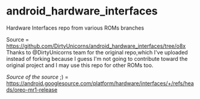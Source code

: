 # android_hardware_interfaces
Hardware Interfaces repo from various ROMs branches


Source = https://github.com/DirtyUnicorns/android_hardware_interfaces/tree/o8x
Thanks to @DirtyUnicorns team for the original repo,which I've uploaded instead of forking because I guess I'm not going to contribute toward the original project and I may use this repo for other ROMs too.

_Source of the source_ ;) = https://android.googlesource.com/platform/hardware/interfaces/+/refs/heads/oreo-mr1-release
